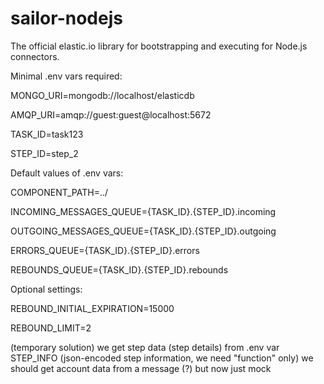 # sailor-nodejs

The official elastic.io library for bootstrapping and executing for Node.js connectors.

Minimal .env vars required:

  MONGO_URI=mongodb://localhost/elasticdb
  
  AMQP_URI=amqp://guest:guest@localhost:5672
  
  TASK_ID=task123
  
  STEP_ID=step_2

Default values of .env vars:

  COMPONENT_PATH=../

  INCOMING_MESSAGES_QUEUE={TASK_ID}.{STEP_ID}.incoming

  OUTGOING_MESSAGES_QUEUE={TASK_ID}.{STEP_ID}.outgoing

  ERRORS_QUEUE={TASK_ID}.{STEP_ID}.errors

  REBOUNDS_QUEUE={TASK_ID}.{STEP_ID}.rebounds

Optional settings:

  REBOUND_INITIAL_EXPIRATION=15000

  REBOUND_LIMIT=2

(temporary solution)
we get step data (step details) from .env var STEP_INFO (json-encoded step information, we need "function" only)
we should get account data from a message (?) but now just mock



